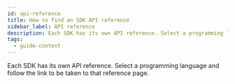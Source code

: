 ```yaml
---
id: api-reference
title: How to find an SDK API reference
sidebar_label: API reference
description: Each SDK has its own API reference. Select a programming language and follow the link to be taken to that reference page.
tags:
  - guide-context
---
```


Each SDK has its own API reference. Select a programming language and follow the link to be taken to that reference page.
